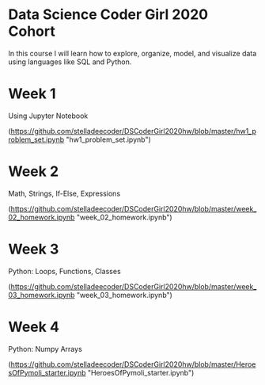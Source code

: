 # Data Science Coder Girl 2020 Cohort

In this course I will learn how to explore, organize, model, and visualize
data using languages like SQL and Python. 

# Week 1
Using Jupyter Notebook

(https://github.com/stelladeecoder/DSCoderGirl2020hw/blob/master/hw1_problem_set.ipynb "hw1_problem_set.ipynb")

# Week 2 
Math, Strings, If-Else, Expressions

(https://github.com/stelladeecoder/DSCoderGirl2020hw/blob/master/week_02_homework.ipynb "week_02_homework.ipynb")

# Week 3
Python: Loops, Functions, Classes

(https://github.com/stelladeecoder/DSCoderGirl2020hw/blob/master/week_03_homework.ipynb "week_03_homework.ipynb")

# Week 4
Python: Numpy Arrays

(https://github.com/stelladeecoder/DSCoderGirl2020hw/blob/master/HeroesOfPymoli_starter.ipynb "HeroesOfPymoli_starter.ipynb")


